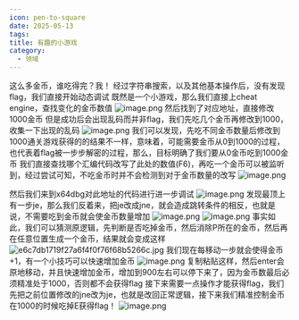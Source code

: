 ```yaml
---
icon: pen-to-square
date: 2025-05-13
tags: 
title: 有趣的小游戏
category:
  - 领域
---
```

这么多金币，谁吃得完？我！
经过字符串搜索，以及其他基本操作后，没有发现flag，我们直接开始动态调试
既然是一个小游戏，那么我们直接上cheat engine，查找变化的金币数值
![image.png](https://cdn.jsdelivr.net/gh/fakeppa/blog-img/20250513214814.png)
然后找到了对应地址，直接修改1000金币
但是成功后会出现乱码而并非flag，我们先吃几个金币再修改到1000，收集一下出现的乱码
![image.png](https://cdn.jsdelivr.net/gh/fakeppa/blog-img/20250513215011.png)
我们可以发现，先吃不同金币数量后修改到1000通关游戏获得的的结果不一样，意味着，可能需要金币从0到1000的过程，也代表着flag被一步步解密的过程，那么，目标明确了我们要从0金币吃到1000金币
我们直接查找哪个汇编代码改写了此处的数值(F6)，再吃一个金币可以被监听到，经过尝试可知，不吃金币时并不会检测到对于金币数量的改写
![image.png](https://cdn.jsdelivr.net/gh/fakeppa/blog-img/20250513215318.png)

然后我们来到x64dbg对此地址的代码进行进一步调试
![image.png](https://cdn.jsdelivr.net/gh/fakeppa/blog-img/20250513221454.png)
发现最顶上有一步je，那么我们反着来，把je改成jne，就会造成跳转条件的相反，也就是说，不需要吃到金币就会使金币数量增加
![image.png](https://cdn.jsdelivr.net/gh/fakeppa/blog-img/20250513222915.png)
![image.png](https://cdn.jsdelivr.net/gh/fakeppa/blog-img/20250513222318.png)
事实如此，我们可以猜测原逻辑，先判断是否吃掉金币，然后消除P所在的金币，然后再在任意位置生成一个金币，结果就会变成这样
![e6c7db1719f27a6f4f0f76f68b5266c.jpg](https://cdn.jsdelivr.net/gh/fakeppa/blog-img/e6c7db1719f27a6f4f0f76f68b5266c.jpg)
我们现在每移动一步就会使得金币+1，有一个小技巧可以快速增加金币
![image.png](https://cdn.jsdelivr.net/gh/fakeppa/blog-img/20250513222437.png)
复制粘贴这样，然后enter会原地移动，并且快速增加金币，增加到900左右可以停下来了，因为金币数最后必须精准处于1000，否则都不会获得flag
接下来需要一点操作才能获得flag，我们先把之前位置修改的jne改为je，也就是改回正常逻辑，接下来我们精准控制金币在1000的时候吃掉E获得flag！
![image.png](https://cdn.jsdelivr.net/gh/fakeppa/blog-img/20250513222954.png)
